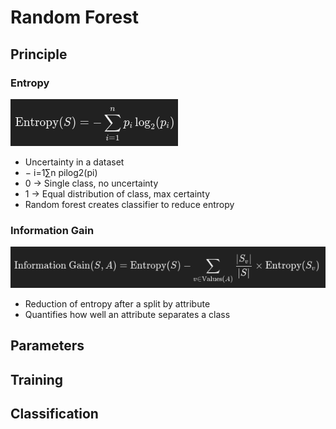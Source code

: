 # Random Forest

## Principle

### Entropy
![](./images/entropy.png)
- Uncertainty in a dataset
- − i=1∑n ​pi​log2​(pi​)
- 0 -> Single class, no uncertainty
- 1 -> Equal distribution of class, max certainty
- Random forest creates classifier to reduce entropy

### Information Gain
![](./images/information_gain.png)
- Reduction of entropy after a split by attribute
- Quantifies how well an attribute separates a class

## Parameters

## Training

## Classification

